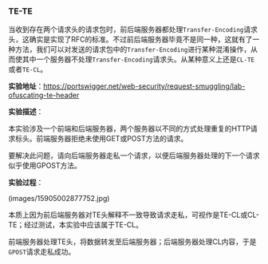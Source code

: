 ### TE-TE

当收到存在两个请求头的请求包时，前后端服务器都处理`Transfer-Encoding`请求头，这确实是实现了RFC的标准。不过前后端服务器毕竟不是同一种，这就有了一种方法，我们可以对发送的请求包中的`Transfer-Encoding`进行某种混淆操作，从而使其中一个服务器不处理`Transfer-Encoding`请求头。从某种意义上还是`CL-TE`或者`TE-CL`。

**实验地址**：https://portswigger.net/web-security/request-smuggling/lab-ofuscating-te-header

**实验描述**：

本实验涉及一个前端和后端服务器，两个服务器以不同的方式处理重复的HTTP请求标头。前端服务器拒绝未使用GET或POST方法的请求。

要解决此问题，请向后端服务器走私一个请求，以便后端服务器处理的下一个请求似乎使用GPOST方法。

**实验过程**：

(images/15905002877752.jpg)


本质上因为前后端服务器对TE头解释不一致导致请求走私，可视作是TE-CL或CL-TE；经过测试，本实验中应该属于TE-CL。

前端服务器处理TE头，将数据转发至后端服务器；后端服务器处理CL内容，于是`GPOST`请求走私成功。

